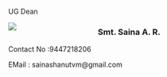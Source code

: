 UG Dean
<div style="width:160px; float:left; margin-right:20px;margin-bottom:6px;">
<img src="images/depts/saina.jpg"/>
</div>
<h3>Smt. Saina A. R.</h3>
<p>Contact No :9447218206

</p>
<p>EMail : sainashanutvm@gmail.com</p>
</div>
